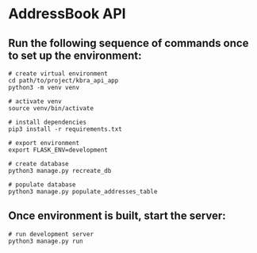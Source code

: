 # AddressBook API

## Run the following sequence of commands once to set up the environment:

```
# create virtual environment
cd path/to/project/kbra_api_app
python3 -m venv venv

# activate venv
source venv/bin/activate

# install dependencies
pip3 install -r requirements.txt

# export environment
export FLASK_ENV=development

# create database
python3 manage.py recreate_db

# populate database
python3 manage.py populate_addresses_table
```

## Once environment is built, start the server:

```
# run development server
python3 manage.py run
```
